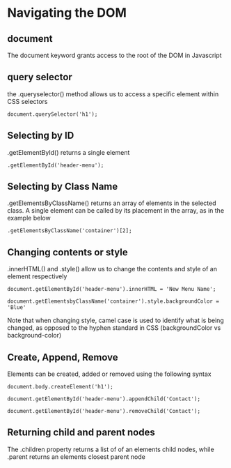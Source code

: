 # Navigating the DOM

## document

The document keyword grants access to the root of the DOM in Javascript

## query selector

the .queryselector() method allows us to access a specific element within CSS selectors
```
document.querySelector('h1');
```
## Selecting by ID

.getElementById() returns a single element
```
.getElementById('header-menu'); 
```
## Selecting by Class Name

.getElementsByClassName() returns an array of elements in the selected class. A single element can be called by its placement in the array, as in the example below
```
.getElementsByClassName('container')[2];
```
## Changing contents or style

.innerHTML() and .style() allow us to change the contents and style of an element respectively
```
document.getElementById('header-menu').innerHTML = 'New Menu Name';
```
```
document.getElementsbyClassName('container').style.backgroundColor = 'Blue'
```
Note that when changing style, camel case is used to identify what is being changed, as opposed to the hyphen standard in CSS (backgroundColor vs background-color)

## Create, Append, Remove

Elements can be created, added or removed using the following syntax
```
document.body.createElement('h1');
```
```
document.getElementById('header-menu').appendChild('Contact');
```
```
document.getElementById('header-menu').removeChild('Contact');
```

## Returning child and parent nodes

The .children property returns a list of of an elements child nodes, while .parent returns an elements closest parent node








